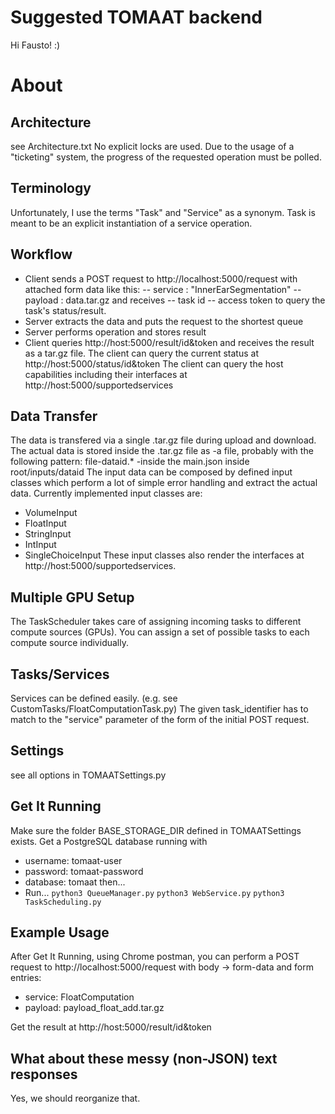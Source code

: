# Suggested TOMAAT backend
Hi Fausto! :)
# About

## Architecture
see Architecture.txt
No explicit locks are used.
Due to the usage of a "ticketing" system, the progress of the requested operation must be polled.

## Terminology
Unfortunately, I use the terms "Task" and "Service" as a synonym.
Task is meant to be an explicit instantiation of a service operation.

## Workflow

- Client sends a POST request to http://localhost:5000/request with attached form data like this:
-- service : "InnerEarSegmentation"
-- payload : data.tar.gz
and receives
-- task id
-- access token
to query the task's status/result.
- Server extracts the data and puts the request to the shortest queue
- Server performs operation and stores result
- Client queries http://host:5000/result/id&token and receives the result as a tar.gz file.
The client can query the current status at http://host:5000/status/id&token
The client can query the host capabilities including their interfaces at http://host:5000/supportedservices

## Data Transfer

The data is transfered via a single .tar.gz file during upload and download.
The actual data is stored inside the .tar.gz file as
-a file, probably with the following pattern: file-dataid.*
-inside the main.json inside root/inputs/dataid
The input data can be composed by defined input classes which perform a lot of simple error handling and extract the actual data. Currently implemented input classes are:
- VolumeInput
- FloatInput
- StringInput
- IntInput
- SingleChoiceInput
These input classes also render the interfaces at http://host:5000/supportedservices.

## Multiple GPU Setup

The TaskScheduler takes care of assigning incoming tasks to different compute sources (GPUs).
You can assign a set of possible tasks to each compute source individually.

## Tasks/Services
Services can be defined easily. (e.g. see CustomTasks/FloatComputationTask.py)
The given task_identifier has to match to the "service" parameter of the form of the initial POST request.

## Settings
see all options in TOMAATSettings.py

## Get It Running
Make sure the folder BASE_STORAGE_DIR defined in TOMAATSettings exists.
Get a PostgreSQL database running with
 - username: tomaat-user
 - password: tomaat-password
 - database: tomaat
 then...
- Run...
`python3 QueueManager.py`
`python3 WebService.py`
`python3 TaskScheduling.py`

## Example Usage
After Get It Running, using Chrome postman, you can perform a POST request to http://localhost:5000/request
with body -> form-data and
form entries:
- service: FloatComputation
- payload: payload_float_add.tar.gz

Get the result at http://host:5000/result/id&token

## What about these messy (non-JSON) text responses
Yes, we should reorganize that.
